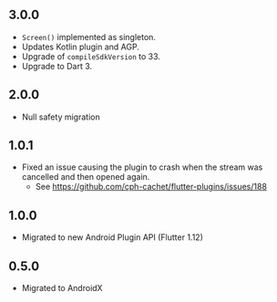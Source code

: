## 3.0.0

- `Screen()` implemented as singleton.
- Updates Kotlin plugin and AGP.
- Upgrade of `compileSdkVersion` to 33.
- Upgrade to Dart 3.

## 2.0.0

- Null safety migration

## 1.0.1

- Fixed an issue causing the plugin to crash when the stream was cancelled and then opened again.
  - See <https://github.com/cph-cachet/flutter-plugins/issues/188>

## 1.0.0

- Migrated to new Android Plugin API (Flutter 1.12)

## 0.5.0

- Migrated to AndroidX
